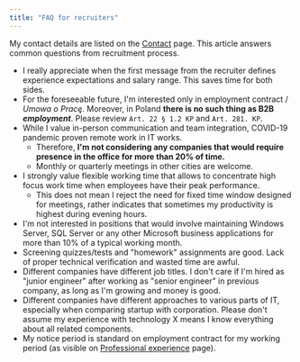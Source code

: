 ```yaml
---
title: "FAQ for recruiters"
---
```


My contact details are listed on the [Contact](/contact/) page. This article answers common questions from recruitment process.

- I really appreciate when the first message from the recruiter defines experience expectations and salary range. This saves time for both sides.
- For the foreseeable future, I'm interested only in employment contract / *Umowa o Pracę*. Moreover, in Poland **there is no such thing as B2B *employment***. Please review `Art. 22 § 1.2 KP` and  `Art. 281. KP`.
- While I value in-person communication and team integration, COVID-19 pandemic proven remote work in IT works. 
  - Therefore, **I'm not considering any companies that would require presence in the office for more than 20% of time.** 
  - Monthly or quarterly meetings in other cities are welcome.
- I strongly value flexible working time that allows to concentrate high focus work time when employees have their peak performance.
  - This does not mean I reject the need for fixed time window designed for meetings, rather indicates that sometimes my productivity is highest during evening hours.
- I'm not interested in positions that would involve maintaining Windows Server, SQL Server or any other Microsoft business applications for more than 10% of a typical working month.
- Screening quizzes/tests and "homework" assignments are good. Lack of proper technical verification and wasted time are awful.
- Different companies have different job titles. I don't care if I'm hired as "junior engineer" after working as "senior engineer" in previous company, as long as I'm growing and money is good.
- Different companies have different approaches to various parts of IT, especially when comparing startup with corporation. Please don't assume my experience with technology X means I know everything about all related components.
- My notice period is standard on employment contract for my working period (as visible on [Professional experience](/professional-experience/) page).

